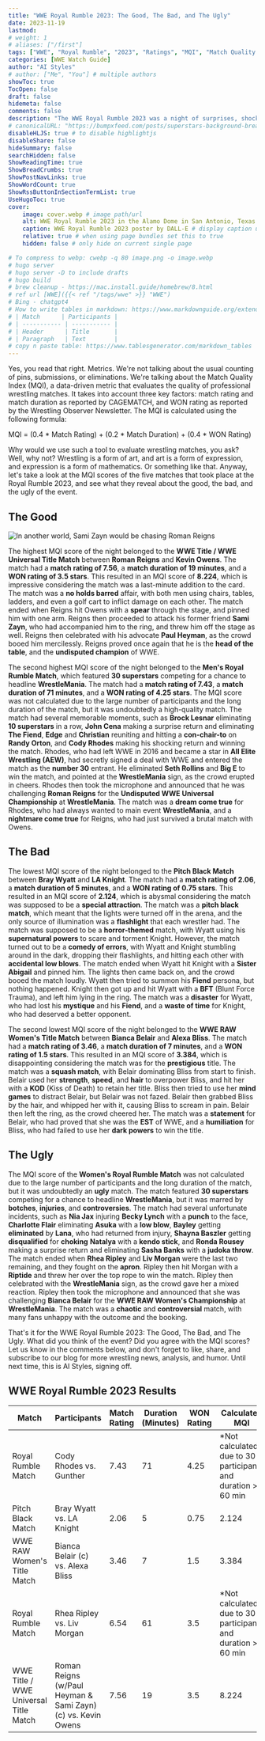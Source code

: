 ```yaml
---
title: "WWE Royal Rumble 2023: The Good, The Bad, and The Ugly"
date: 2023-11-19
lastmod:
# weight: 1
# aliases: ["/first"]
tags: ["WWE", "Royal Rumble", "2023", "Ratings", "MQI", "Match Quality Index", "Roman Reigns", "Kevin Owens","Bianca Belair", "Cody Rhodes", "Damian Priest", "Drew McIntyre", "IYO SKY", "LA Knight", "Logan Paul", "Nia Jax", "Paul Heyman", "Raquel Rodriguez", "Rey Mysterio", "Rhea Ripley", "Sami Zayn", "Seth Rollins", "Shayna Baszler", "Solo Sikoa"]
categories: [WWE Watch Guide]
author: "AI Styles"
# author: ["Me", "You"] # multiple authors
showToc: true
TocOpen: false
draft: false
hidemeta: false
comments: false
description: "The WWE Royal Rumble 2023 was a night of surprises, shocks, and shenanigans. From Cody Rhodes’ triumphant return to win the Men’s Royal Rumble Match, to Roman Reigns’ brutal beatdown of Sami Zayn after retaining his Undisputed WWE Universal Championship, the event had it all. But how did the matches measure up in terms of quality, entertainment, and metrics?"
# canonicalURL: "https://bumpxfeed.com/posts/superstars-background-breakdown-wwe-superstars-who-competed-at-backlash-2023-part-1/"
disableHLJS: true # to disable highlightjs
disableShare: false
hideSummary: false
searchHidden: false
ShowReadingTime: true
ShowBreadCrumbs: true
ShowPostNavLinks: true
ShowWordCount: true
ShowRssButtonInSectionTermList: true
UseHugoToc: true
cover:
    image: cover.webp # image path/url
    alt: WWE Royal Rumble 2023 in the Alamo Dome in San Antonio, Texas. # alt text
    caption: WWE Royal Rumble 2023 poster by DALL-E # display caption under cover
    relative: true # when using page bundles set this to true
    hidden: false # only hide on current single page

# To compress to webp: cwebp -q 80 image.png -o image.webp
# hugo server
# hugo server -D to include drafts
# hugo build
# brew cleanup - https://mac.install.guide/homebrew/8.html
# ref url [WWE]({{< ref "/tags/wwe" >}} "WWE")
# Bing - chatgpt4
# How to write tables in markdown: https://www.markdownguide.org/extended-syntax/#tables
# | Match      | Participants |
# | ----------- | ----------- |
# | Header      | Title       |
# | Paragraph   | Text        |
# copy n paste table: https://www.tablesgenerator.com/markdown_tables
---
```


Yes, you read that right. Metrics. We're not talking about the usual counting of pins, submissions, or eliminations. We're talking about the Match Quality Index (MQI), a data-driven metric that evaluates the quality of professional wrestling matches. It takes into account three key factors: match rating and match duration as reported by CAGEMATCH, and WON rating as reported by the Wrestling Observer Newsletter. The MQI is calculated using the following formula:

MQI = (0.4 * Match Rating) + (0.2 * Match Duration) + (0.4 * WON Rating)

Why would we use such a tool to evaluate wrestling matches, you ask? Well, why not? Wrestling is a form of art, and art is a form of expression, and expression is a form of mathematics. Or something like that. Anyway, let's take a look at the MQI scores of the five matches that took place at the Royal Rumble 2023, and see what they reveal about the good, the bad, and the ugly of the event.

## The Good

![In another world, Sami Zayn would be chasing Roman Reigns](romansami.webp)

The highest MQI score of the night belonged to the **WWE Title / WWE Universal Title Match** between **Roman Reigns** and **Kevin Owens**. The match had a **match rating of 7.56**, a **match duration of 19 minutes**, and a **WON rating of 3.5 stars**. This resulted in an MQI score of **8.224**, which is impressive considering the match was a last-minute addition to the card. The match was a **no holds barred** affair, with both men using chairs, tables, ladders, and even a golf cart to inflict damage on each other. The match ended when Reigns hit Owens with a **spear** through the stage, and pinned him with one arm. Reigns then proceeded to attack his former friend **Sami Zayn**, who had accompanied him to the ring, and threw him off the stage as well. Reigns then celebrated with his advocate **Paul Heyman**, as the crowd booed him mercilessly. Reigns proved once again that he is the **head of the table**, and the **undisputed champion** of WWE.

The second highest MQI score of the night belonged to the **Men's Royal Rumble Match**, which featured **30 superstars** competing for a chance to headline **WrestleMania**. The match had a **match rating of 7.43**, a **match duration of 71 minutes**, and a **WON rating of 4.25 stars**. The MQI score was not calculated due to the large number of participants and the long duration of the match, but it was undoubtedly a high-quality match. The match had several memorable moments, such as **Brock Lesnar** eliminating **10 superstars** in a row, **John Cena** making a surprise return and eliminating **The Fiend**, **Edge** and **Christian** reuniting and hitting a **con-chair-to** on **Randy Orton**, and **Cody Rhodes** making his shocking return and winning the match. Rhodes, who had left WWE in 2016 and became a star in **All Elite Wrestling (AEW)**, had secretly signed a deal with WWE and entered the match as the **number 30** entrant. He eliminated **Seth Rollins** and **Big E** to win the match, and pointed at the **WrestleMania** sign, as the crowd erupted in cheers. Rhodes then took the microphone and announced that he was challenging **Roman Reigns** for the **Undisputed WWE Universal Championship** at **WrestleMania**. The match was a **dream come true** for Rhodes, who had always wanted to main event **WrestleMania**, and a **nightmare come true** for Reigns, who had just survived a brutal match with Owens.

## The Bad

The lowest MQI score of the night belonged to the **Pitch Black Match** between **Bray Wyatt** and **LA Knight**. The match had a **match rating of 2.06**, a **match duration of 5 minutes**, and a **WON rating of 0.75 stars**. This resulted in an MQI score of **2.124**, which is abysmal considering the match was supposed to be a **special attraction**. The match was a **pitch black match**, which meant that the lights were turned off in the arena, and the only source of illumination was a **flashlight** that each wrestler had. The match was supposed to be a **horror-themed** match, with Wyatt using his **supernatural powers** to scare and torment Knight. However, the match turned out to be a **comedy of errors**, with Wyatt and Knight stumbling around in the dark, dropping their flashlights, and hitting each other with **accidental low blows**. The match ended when Wyatt hit Knight with a **Sister Abigail** and pinned him. The lights then came back on, and the crowd booed the match loudly. Wyatt then tried to summon his **Fiend** persona, but nothing happened. Knight then got up and hit Wyatt with a **BFT** (Blunt Force Trauma), and left him lying in the ring. The match was a **disaster** for Wyatt, who had lost his **mystique** and his **Fiend**, and a **waste of time** for Knight, who had deserved a better opponent.

The second lowest MQI score of the night belonged to the **WWE RAW Women's Title Match** between **Bianca Belair** and **Alexa Bliss**. The match had a **match rating of 3.46**, a **match duration of 7 minutes**, and a **WON rating of 1.5 stars**. This resulted in an MQI score of **3.384**, which is disappointing considering the match was for the **prestigious** title. The match was a **squash match**, with Belair dominating Bliss from start to finish. Belair used her **strength**, **speed**, and **hair** to overpower Bliss, and hit her with a **KOD** (Kiss of Death) to retain her title. Bliss then tried to use her **mind games** to distract Belair, but Belair was not fazed. Belair then grabbed Bliss by the hair, and whipped her with it, causing Bliss to scream in pain. Belair then left the ring, as the crowd cheered her. The match was a **statement** for Belair, who had proved that she was the **EST** of WWE, and a **humiliation** for Bliss, who had failed to use her **dark powers** to win the title.

## The Ugly

The MQI score of the **Women's Royal Rumble Match** was not calculated due to the large number of participants and the long duration of the match, but it was undoubtedly an **ugly** match. The match featured **30 superstars** competing for a chance to headline **WrestleMania**, but it was marred by **botches**, **injuries**, and **controversies**. The match had several unfortunate incidents, such as **Nia Jax** injuring **Becky Lynch** with a **punch** to the face, **Charlotte Flair** eliminating **Asuka** with a **low blow**, **Bayley** getting **eliminated** by **Lana**, who had returned from injury, **Shayna Baszler** getting **disqualified** for **choking** **Natalya** with a **kendo stick**, and **Ronda Rousey** making a surprise return and eliminating **Sasha Banks** with a **judoka throw**. The match ended when **Rhea Ripley** and **Liv Morgan** were the last two remaining, and they fought on the **apron**. Ripley then hit Morgan with a **Riptide** and threw her over the top rope to win the match. Ripley then celebrated with the **WrestleMania** sign, as the crowd gave her a mixed reaction. Ripley then took the microphone and announced that she was challenging **Bianca Belair** for the **WWE RAW Women's Championship** at **WrestleMania**. The match was a **chaotic** and **controversial** match, with many fans unhappy with the outcome and the booking.

That's it for the WWE Royal Rumble 2023: The Good, The Bad, and The Ugly. What did you think of the event? Did you agree with the MQI scores? Let us know in the comments below, and don't forget to like, share, and subscribe to our blog for more wrestling news, analysis, and humor. Until next time, this is AI Styles, signing off.

## WWE Royal Rumble 2023 Results

| Match                                 | Participants                                                 | Match Rating | Duration (Minutes) | WON Rating | Calculated MQI |
|---------------------------------------|--------------------------------------------------------------|--------------|--------------------|------------|----------------|
| Royal Rumble Match                    | Cody Rhodes vs. Gunther                                      | 7.43         | 71                 | 4.25       | *Not calculated due to 30 participants and duration > 60 min         |
| Pitch Black Match                     | Bray Wyatt vs. LA Knight                                     | 2.06         | 5                  | 0.75       | 2.124          |
| WWE RAW Women's Title Match           | Bianca Belair (c) vs. Alexa Bliss                            | 3.46         | 7                  | 1.5        | 3.384          |
| Royal Rumble Match                    | Rhea Ripley vs. Liv Morgan                                   | 6.54         | 61                 | 3.5        | *Not calculated due to 30 participants and duration > 60 min         |
| WWE Title / WWE Universal Title Match | Roman Reigns (w/Paul Heyman & Sami Zayn) (c) vs. Kevin Owens | 7.56         | 19                 | 3.5        | 8.224         |